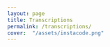 ```yaml
---
layout: page
title: Transcriptions
permalink: /transcriptions/
cover:  "/assets/instacode.png"
---
```

